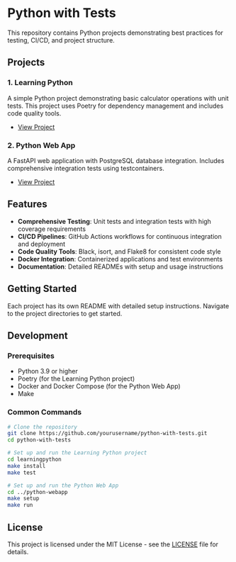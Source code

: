 # Python with Tests

This repository contains Python projects demonstrating best practices for testing, CI/CD, and project structure.

## Projects

### 1. Learning Python

A simple Python project demonstrating basic calculator operations with unit tests. This project uses Poetry for dependency management and includes code quality tools.

- [View Project](./learningpython/README.md)

### 2. Python Web App

A FastAPI web application with PostgreSQL database integration. Includes comprehensive integration tests using testcontainers.

- [View Project](./python-webapp/README.md)

## Features

- **Comprehensive Testing**: Unit tests and integration tests with high coverage requirements
- **CI/CD Pipelines**: GitHub Actions workflows for continuous integration and deployment
- **Code Quality Tools**: Black, isort, and Flake8 for consistent code style
- **Docker Integration**: Containerized applications and test environments
- **Documentation**: Detailed READMEs with setup and usage instructions

## Getting Started

Each project has its own README with detailed setup instructions. Navigate to the project directories to get started.

## Development

### Prerequisites

- Python 3.9 or higher
- Poetry (for the Learning Python project)
- Docker and Docker Compose (for the Python Web App)
- Make

### Common Commands

```bash
# Clone the repository
git clone https://github.com/yourusername/python-with-tests.git
cd python-with-tests

# Set up and run the Learning Python project
cd learningpython
make install
make test

# Set up and run the Python Web App
cd ../python-webapp
make setup
make run
```

## License

This project is licensed under the MIT License - see the [LICENSE](./LICENSE) file for details.
